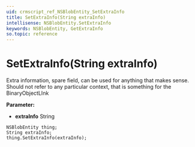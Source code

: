 ```yaml
---
uid: crmscript_ref_NSBlobEntity_SetExtraInfo
title: SetExtraInfo(String extraInfo)
intellisense: NSBlobEntity.SetExtraInfo
keywords: NSBlobEntity, GetExtraInfo
so.topic: reference
---
```


# SetExtraInfo(String extraInfo)

Extra information, spare field, can be used for anything that makes sense. Should not refer to any particular context, that is something for the BinaryObjectLInk

**Parameter:** 
* **extraInfo** String

```crmscript
NSBlobEntity thing;
String extraInfo;
thing.SetExtraInfo(extraInfo);
```

